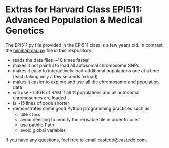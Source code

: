 Extras for Harvard Class EPI511: Advanced Population & Medical Genetics
=======================================================================

The EPI511.py file provided in the EPI511 class is a few years old.
In contrast, the [minihapmap.py](minihapmap.py) file in this respository:

* reads the data files ~40 times faster
* makes it not painful to load all autosomal chromosome SNPs
* makes it easy to interactively load additional populations one at a
time (each taking only a few seconds to load)
* makes it easier to explore and use all the chromosome and population data
* will use ~1.3GB of RAM if all 11 populations and all autosomal chromosomes are loaded
* is ~15 lines of code shorter
* demonstrates some good Python programming practices such as:
  * use `class`
  * avoid needing to modify the reusable file in order to use it
  * use pathlib.Path  
  * avoid global variables

If you have any questions, feel free to email castedo@castedo.com.

